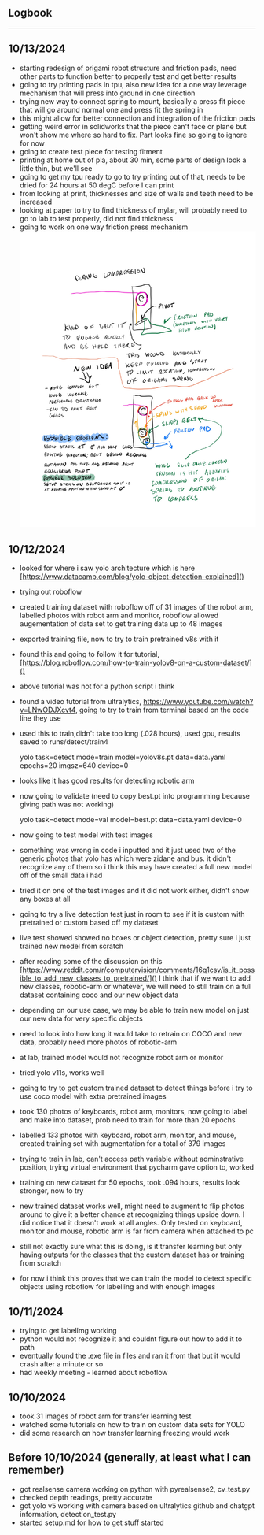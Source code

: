 Logbook
---
---

10/13/2024
---
- starting redesign of origami robot structure and friction pads, need other parts to function better to properly test and get better results
- going to try printing pads in tpu, also new idea for a one way leverage mechanism that will press into ground in one direction
- trying new way to connect spring to mount, basically a press fit piece that will go around normal one and press fit the spring in
- this might allow for better connection and integration of the friction pads
- getting weird error in solidworks that the piece can't face or plane but won't show me where so hard to fix. Part looks fine so going to ignore for now
- going to create test piece for testing fitment
- printing at home out of pla, about 30 min, some parts of design look a little thin, but we'll see
- going to get my tpu ready to go to try printing out of that, needs to be dried for 24 hours at 50 degC before I can print
- from looking at print, thicknesses and size of walls and teeth need to be increased
- looking at paper to try to find thickness of mylar, will probably need to go to lab to test properly, did not find thickness
- going to work on one way friction press mechanism
  ![new_frcition_idea](new_friction_idea.jpg)



10/12/2024
---
- looked for where i saw yolo architecture which is here [https://www.datacamp.com/blog/yolo-object-detection-explained]()
- trying out roboflow
- created training dataset with roboflow off of 31 images of the robot arm, labelled photos with robot arm and monitor, roboflow allowed augementation of data set to get training data up to 48 images
- exported training file, now to try to train pretrained v8s with it
- found this and going to follow it for tutorial, [https://blog.roboflow.com/how-to-train-yolov8-on-a-custom-dataset/]()
- above tutorial was not for a python script i think
- found a video tutorial from ultralytics, https://www.youtube.com/watch?v=LNwODJXcvt4, going to try to train from terminal based on the code line they use
- used this to train,didn't take too long (.028 hours), used gpu, results saved to runs/detect/train4


    yolo task=detect mode=train model=yolov8s.pt data=data.yaml epochs=20 imgsz=640 device=0

  
- looks like it has good results for detecting robotic arm
- now going to validate (need to copy best.pt into programming because giving path was not working)


    yolo task=detect mode=val model=best.pt data=data.yaml device=0

  
- now going to test model with test images
- something was wrong in code i inputted and it just used two of the generic photos that yolo has
  which were zidane and bus. it didn't recognize any of them so i think this may have created a full new model off of the small data i had
- tried it on one of the test images and it did not work either, didn't show any boxes at all
- going to try a live detection test just in room to see if it is custom with pretrained or custom based off my dataset
- live test showed showed no boxes or object detection, pretty sure i just trained new model from scratch
- after reading some of the discussion on this [https://www.reddit.com/r/computervision/comments/16q1csv/is_it_possible_to_add_new_classes_to_pretrained/]()
  I think that if we want to add new classes, robotic-arm or whatever, we will need to still train on a full dataset containing coco and our new object data
- depending on our use case, we may be able to train new model on just our new data for very specific objects
- need to look into how long it would take to retrain on COCO and new data, probably need more photos of robotic-arm
- at lab, trained model would not recognize robot arm or monitor
- tried yolo v11s, works well
- going to try to get custom trained dataset to detect things before i try to use coco model with extra pretrained images
- took 130 photos of keyboards, robot arm, monitors, now going to label and make into dataset, prob need to train for more than 20 epochs
- labelled 133 photos with keyboard, robot arm, monitor, and mouse, created training set with augmentation for a total of 379 images
- trying to train in lab, can't access path variable without adminstrative position, trying virtual environment that pycharm gave option to, worked
- training on new dataset for 50 epochs, took .094 hours, results look stronger, now to try
- new trained dataset works well, might need to augment to flip photos around to give it a better chance at recognizing things upside down.
  I did notice that it doesn't work at all angles. Only tested on keyboard, monitor and mouse, robotic arm is far from camera when attached to pc
- still not exactly sure what this is doing, is it transfer learning but only having outputs for the classes that the custom dataset has or training from scratch
- for now i think this proves that we can train the model to detect specific objects using roboflow for labelling and with enough images

10/11/2024
---
- trying to get labelImg working
- python would not recognize it and couldnt figure out how to add it to path
- eventually found the .exe file in files and ran it from that but it would crash
  after a minute or so
- had weekly meeting - learned about roboflow

10/10/2024
---
- took 31 images of robot arm for transfer learning test
- watched some tutorials on how to train on custom data sets for YOLO
- did some research on how transfer learning freezing would work

Before 10/10/2024 (generally, at least what I can remember)
---
- got realsense camera working on python with pyrealsense2, cv_test.py
- checked depth readings, pretty accurate 
- got yolo v5 working with camera based on ultralytics github and chatgpt information, detection_test.py
- started setup.md for how to get stuff started
